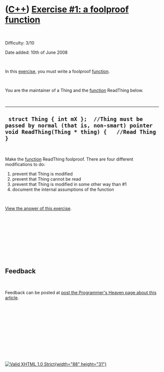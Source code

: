 



 

 

 

 

 

([C++](Cpp.htm)) [Exercise \#1: a foolproof function](CppExerciseFoolproofFunction.htm)
=======================================================================================

 

Difficulty: 3/10

Date added: 10th of June 2008

 

In this [exercise](CppExercise.htm), you must write a foolproof
[function](CppFunction.htm).

 

You are the maintainer of a Thing and the [function](CppFunction.htm)
ReadThing below.

 

  ---------------------------------------------------------------------------------------------------------------------------------------------
  ` struct Thing { int mX };  //Thing must be passed by normal (that is, non-smart) pointer void ReadThing(Thing * thing) {   //Read Thing }`
  ---------------------------------------------------------------------------------------------------------------------------------------------

 

Make the [function](CppFunction.htm) ReadThing foolproof. There are four
different modifications to do:

1.  prevent that Thing is modified
2.  prevent that Thing cannot be read
3.  prevent that Thing is modified in some other way than \#1
4.  document the internal assumptions of the function

 

[View the answer of this
exercise](CppExerciseFoolproofFunctionAnswer.htm).

 

 

 

 

 

Feedback
--------

 

Feedback can be posted at [post the Programmer's Heaven page about this
article](http://www.programmersheaven.com/article/100012-C%2b%2b+exercise%3a+a+foolproof+function/info.aspx).

 

 

 

 

 





 

[![Valid XHTML 1.0 Strict](valid-xhtml10.png){width="88"
height="31"}](http://validator.w3.org/check?uri=referer)
